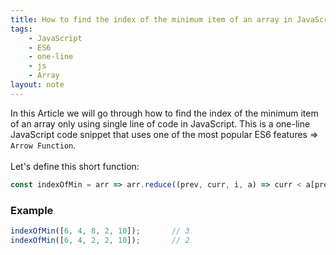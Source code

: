 ```yaml
---
title: How to find the index of the minimum item of an array in JavaScript
tags:
    - JavaScript
    - ES6
    - one-line
    - js
    - Array
layout: note
---
```




In this Article we will go through how to find the index of the minimum item of an array only using single line of code in JavaScript.
This is a one-line JavaScript code snippet that uses one of the most popular ES6 features => `Arrow Function`.
<br/>
<br/>
Let's define this short function:

```js {.wrap}
const indexOfMin = arr => arr.reduce((prev, curr, i, a) => curr < a[prev] ? i : prev, 0);
```

### Example

```js {.wrap}
indexOfMin([6, 4, 8, 2, 10]);       // 3
indexOfMin([6, 4, 2, 2, 10]);       // 2
```